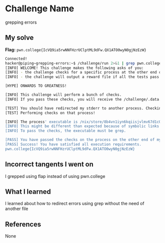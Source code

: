 # Challenge Name
grepping errors

## My solve
**Flag:** `pwn.college{IcVQ9ia5rwNNFHzrUClptML9dFw.QX1ATO0wyN0gjNzEzW}`

```bash
Connected!
hacker@piping~grepping-errors:~$ /challenge/run 2>&1 | grep pwn.college
[INFO] WELCOME! This challenge makes the following asks of you:
[INFO] - the challenge checks for a specific process at the other end of stderr : grep
[INFO] - the challenge will output a reward file if all the tests pass : /challenge/.data.txt

[HYPE] ONWARDS TO GREATNESS!

[INFO] This challenge will perform a bunch of checks.
[INFO] If you pass these checks, you will receive the /challenge/.data.txt file.

[TEST] You should have redirected my stderr to another process. Checking...
[TEST] Performing checks on that process!

[INFO] The process' executable is /nix/store/8b4vn1iyn6kqiisjvlmv67d1c0p3j6wj-gnugrep-3.11/bin/grep.
[INFO] This might be different than expected because of symbolic links (for example, from /usr/bin/python to /usr/bin/python3 to /usr/bin/python3.8).
[INFO] To pass the checks, the executable must be grep.

[PASS] You have passed the checks on the process on the other end of my stderr!
[PASS] Success! You have satisfied all execution requirements.
pwn.college{IcVQ9ia5rwNNFHzrUClptML9dFw.QX1ATO0wyN0gjNzEzW}
```
## Incorrect tangents I went on
I grepped using flap instead of using pwn.college

## What I learned
I learned about how to redirect errors using grep without the need of another file

## References 
None
